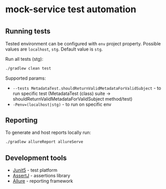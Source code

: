# mock-service test automation
#
## Running tests ##

Tested environment can be configured with `env` project property. 
Possible values are `localhost`, `stg`. 
Default value is `stg`.

Run all tests (stg):
```bash
./gradlew clean test
```
Supported params:
* `--tests MetadataTest.shouldReturnValidMetadataForValidSubject` - to run specific test (MetadataTest (class) suite -> shouldReturnValidMetadataForValidSubject method/test)
* `-Penv=(localhost|stg)` - to run on specific env

## Reporting ##
To generate and host reports locally run:
```bash
./gradlew allureReport allureServe
```

## Development tools
* [Junit5](https://junit.org/junit5/) - test platform
* [AssertJ](https://assertj.github.io/doc/) - assertions library
* [Allure](https://docs.qameta.io/allure/) - reporting framework
